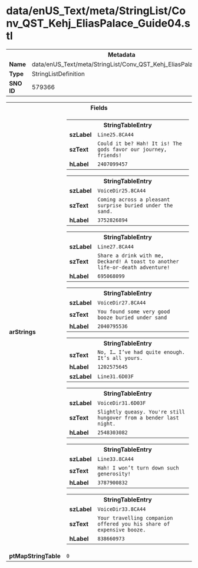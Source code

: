 <h1>data/enUS_Text/meta/StringList/Conv_QST_Kehj_EliasPalace_Guide04.stl</h1><table><tr><th colspan="100%">Metadata</th></tr><tr><td><b>Name</b></td><td>data/enUS_Text/meta/StringList/Conv_QST_Kehj_EliasPalace_Guide04.stl</td></tr><tr><td><b>Type</b></td><td>StringListDefinition</td></tr><tr><td><b>SNO ID</b></td><td>579366</td></tr></table>

<table><tr><th colspan="100%">Fields</th></tr><tr><td><b>arStrings</b></td><td><table><tr><th colspan="100%">StringTableEntry</th></tr><tr><td><b>szLabel</b></td><td><code>Line25.8CA44</code></td></tr><tr><td><b>szText</b></td><td><code>Could it be? Hah! It is! The gods favor our journey, friends!</code></td></tr><tr><td><b>hLabel</b></td><td><code>2407099457</code></td></tr></table>


<table><tr><th colspan="100%">StringTableEntry</th></tr><tr><td><b>szLabel</b></td><td><code>VoiceDir25.8CA44</code></td></tr><tr><td><b>szText</b></td><td><code>Coming across a pleasant surprise buried under the sand.</code></td></tr><tr><td><b>hLabel</b></td><td><code>3752826894</code></td></tr></table>


<table><tr><th colspan="100%">StringTableEntry</th></tr><tr><td><b>szLabel</b></td><td><code>Line27.8CA44</code></td></tr><tr><td><b>szText</b></td><td><code>Share a drink with me, Deckard! A toast to another life-or-death adventure!</code></td></tr><tr><td><b>hLabel</b></td><td><code>695068099</code></td></tr></table>


<table><tr><th colspan="100%">StringTableEntry</th></tr><tr><td><b>szLabel</b></td><td><code>VoiceDir27.8CA44</code></td></tr><tr><td><b>szText</b></td><td><code>You found some very good booze buried under sand</code></td></tr><tr><td><b>hLabel</b></td><td><code>2040795536</code></td></tr></table>


<table><tr><th colspan="100%">StringTableEntry</th></tr><tr><td><b>szText</b></td><td><code>No, I… I’ve had quite enough. It’s all yours.</code></td></tr><tr><td><b>hLabel</b></td><td><code>1202575645</code></td></tr><tr><td><b>szLabel</b></td><td><code>Line31.6D03F</code></td></tr></table>


<table><tr><th colspan="100%">StringTableEntry</th></tr><tr><td><b>szLabel</b></td><td><code>VoiceDir31.6D03F</code></td></tr><tr><td><b>szText</b></td><td><code>Slightly queasy. You're still hungover from a bender last night.</code></td></tr><tr><td><b>hLabel</b></td><td><code>2548303082</code></td></tr></table>


<table><tr><th colspan="100%">StringTableEntry</th></tr><tr><td><b>szLabel</b></td><td><code>Line33.8CA44</code></td></tr><tr><td><b>szText</b></td><td><code>Hah! I won’t turn down such generosity!</code></td></tr><tr><td><b>hLabel</b></td><td><code>3787900832</code></td></tr></table>


<table><tr><th colspan="100%">StringTableEntry</th></tr><tr><td><b>szLabel</b></td><td><code>VoiceDir33.8CA44</code></td></tr><tr><td><b>szText</b></td><td><code>Your travelling companion offered you his share of expensive booze.</code></td></tr><tr><td><b>hLabel</b></td><td><code>838660973</code></td></tr></table>


</td></tr><tr><td><b>ptMapStringTable</b></td><td><code>0</code></td></tr></table>

